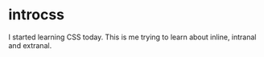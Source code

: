 # introcss
I started learning CSS today. This is me trying to learn about inline, intranal and extranal.
